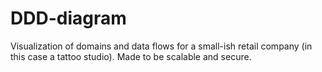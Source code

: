 # DDD-diagram
Visualization of domains and data flows for a small-ish retail company (in this case a tattoo studio). Made to be scalable and secure.
